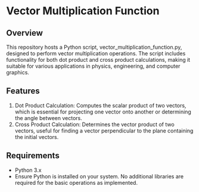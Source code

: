 # Vector Multiplication Function

## Overview

This repository hosts a Python script, vector_multiplication_function.py, designed to perform vector multiplication operations. The script includes functionality for both dot product and cross product calculations, making it suitable for various applications in physics, engineering, and computer graphics.

## Features

1) Dot Product Calculation: Computes the scalar product of two vectors, which is essential for projecting one vector onto another or determining the angle between vectors.
2) Cross Product Calculation: Determines the vector product of two vectors, useful for finding a vector perpendicular to the plane containing the initial vectors.

## Requirements

- Python 3.x
- Ensure Python is installed on your system. No additional libraries are required for the basic operations as implemented.
